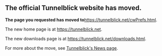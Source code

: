 ## The official Tunnelblick website has moved. ##

**The page you requested has moved to**<a href='https://tunnelblick.net/cwPrefs.html'><a href='https://tunnelblick.net/cwPrefs.html'>https://tunnelblick.net/cwPrefs.html</a></a>.

The new home page is at <a href='https://tunnelblick.net'><a href='https://tunnelblick.net'>https://tunnelblick.net</a></a>.

The new downloads page is at <a href='https://tunnelblick.net/downloads.html'><a href='https://tunnelblick.net/downloads.html'>https://tunnelblick.net/downloads.html</a></a>.

For more about the move, see <a href='https://tunnelblick.net/cNews.html#2015-07-23'>Tunnelblick's News page</a>.
